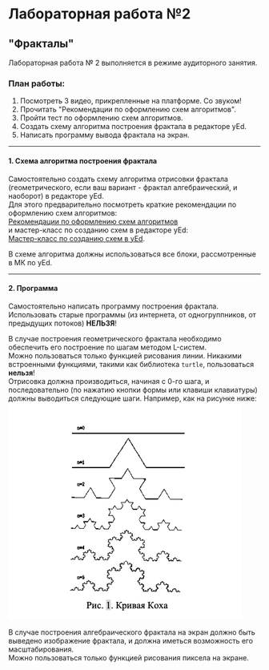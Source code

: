 # Лабораторная работа №2  
## "Фракталы"

Лабораторная работа № 2 выполняется в режиме аудиторного занятия.

### План работы:
1. Посмотреть 3 видео, прикрепленные на платформе. Со звуком!
2. Прочитать "Рекомендации по оформлению схем алгоритмов".
3. Пройти тест по оформлению схем алгоритмов.
4. Создать схему алгоритма построения фрактала в редакторе yEd.
5. Написать программу вывода фрактала на экран.

---

#### 1. Схема алгоритма построения фрактала
Самостоятельно создать схему алгоритма отрисовки фрактала (геометрического, если ваш вариант - фрактал алгебраический, и наоборот) в редакторе yEd.  
Для этого предварительно посмотреть краткие рекомендации по оформлению схем алгоритмов:  
[Рекомендации по оформлению схем алгоритмов](https://bbb.ssau.ru:8443/playback/presentation/2.3/1df526419a868a35b82dfeccaaeb14d5c2742b98-1661865964059)  
и мастер-класс по созданию схем в редакторе yEd:  
[Мастер-класс по созданию схем в yEd](https://bbb.ssau.ru:8443/playback/presentation/2.3/1df526419a868a35b82dfeccaaeb14d5c2742b98-1655814856853).  

В схеме алгоритма должны использоваться все блоки, рассмотренные в МК по yEd.

---

#### 2. Программа
Самостоятельно написать программу построения фрактала.  
Использовать старые программы (из интернета, от одногруппников, от предыдущих потоков) **НЕЛЬЗЯ**!

В случае построения геометрического фрактала необходимо обеспечить его построение по шагам методом L-систем.  
Можно пользоваться только функцией рисования линии. Никакими встроенными функциями, такими как библиотека `turtle`, пользоваться **нельзя**!  
Отрисовка должна производиться, начиная с 0-го шага, и последовательно (по нажатию кнопки формы или клавиши клавиатуры) должны выводиться следующие шаги. Например, как на рисунке ниже:
![alt text](<Снимок экрана 2024-10-07 в 16.20.06.png>)

В случае построения алгебраического фрактала на экран должно быть выведено изображение фрактала, и должна иметься возможность его масштабирования.  
Можно пользоваться только функцией рисования пиксела на экране.
